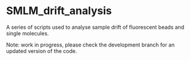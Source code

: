 # SMLM_drift_analysis
A series of scripts used to analyse sample drift of fluorescent beads and single molecules.

Note: work in progress, please check the development branch for an updated version of the code.

